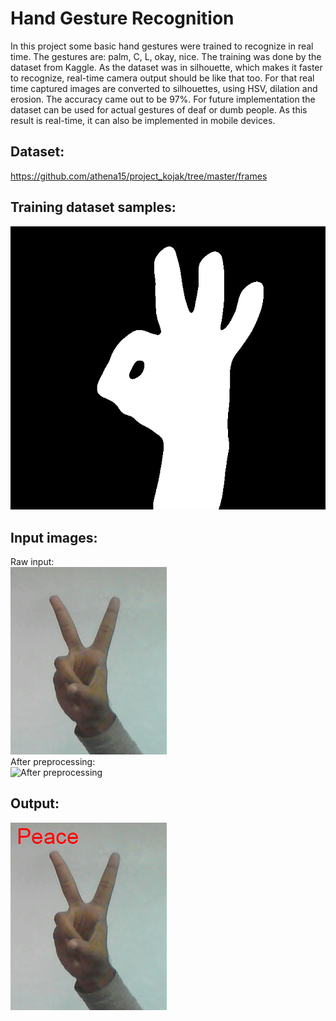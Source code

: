 # Hand Gesture Recognition
In this project some basic hand gestures were trained to recognize in real time. The gestures are: palm, C, L, okay, nice. The training was done by the dataset from Kaggle. As the dataset was in silhouette, which makes it faster to recognize, real-time camera output should be like that too. For that real time captured images are converted to silhouettes, using HSV, dilation and erosion. The accuracy came out to be 97%. For future implementation the dataset can be used for actual gestures of deaf or dumb people. As this result is real-time, it can also be implemented in mobile devices.
## Dataset:
https://github.com/athena15/project_kojak/tree/master/frames
## Training dataset samples:
![Dataset](dataset.jpg)
## Input images:
Raw input:<br/>
![Input](input.jpg)<br/>
After preprocessing:<br/>
![After preprocessing](processing.jpg)
## Output:
![Output](output.jpg)
